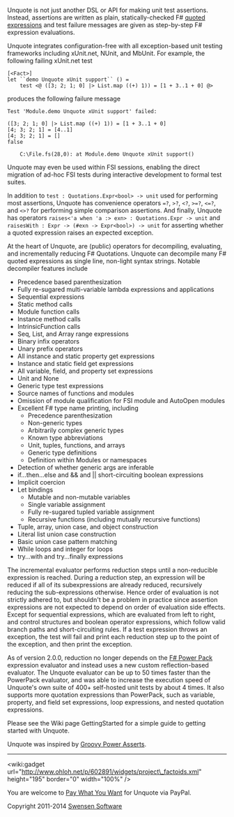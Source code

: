 Unquote is not just another DSL or API for making unit test assertions. Instead, assertions are written as plain, statically-checked F# [quoted expressions](http://msdn.microsoft.com/en-us/library/dd233212.aspx) and test failure messages are given as step-by-step F# expression evaluations.

Unquote integrates configuration-free with all exception-based unit testing frameworks including xUnit.net, NUnit, and MbUnit. For example, the following failing xUnit.net test

```
[<Fact>]
let ``demo Unquote xUnit support`` () =
    test <@ ([3; 2; 1; 0] |> List.map ((+) 1)) = [1 + 3..1 + 0] @>
```

produces the following failure message

```
Test 'Module.demo Unquote xUnit support' failed: 

([3; 2; 1; 0] |> List.map ((+) 1)) = [1 + 3..1 + 0]
[4; 3; 2; 1] = [4..1]
[4; 3; 2; 1] = []
false

	C:\File.fs(28,0): at Module.demo Unquote xUnit support()
```

Unquote may even be used within FSI sessions, enabling the direct migration of ad-hoc FSI tests during interactive development to formal test suites.

In addition to `test : Quotations.Expr<bool> -> unit` used for performing most assertions, Unquote has convenience operators `=?`, `>?`, `<?`, `>=?`, `<=?`, and `<>?` for performing  simple comparison assertions. And finally, Unquote has operators `raises<'a when 'a :> exn> : Quotations.Expr -> unit` and `raisesWith : Expr -> (#exn -> Expr<bool>) -> unit` for asserting whether a quoted expression raises an expected exception.

At the heart of Unquote, are (public) operators for decompiling, evaluating, and incrementally reducing F# Quotations. Unquote can decompile many F# quoted expressions as single line, non-light syntax strings. Notable decompiler features include
  * Precedence based parenthesization
  * Fully re-sugared multi-variable lambda expressions and applications
  * Sequential expressions
  * Static method calls
  * Module function calls
  * Instance method calls
  * IntrinsicFunction calls
  * Seq, List, and Array range expressions
  * Binary infix operators
  * Unary prefix operators
  * All instance and static property get expressions
  * Instance and static field get expressions
  * All variable, field, and property set expressions
  * Unit and None
  * Generic type test expressions
  * Source names of functions and modules
  * Omission of module qualification for FSI module and AutoOpen modules
  * Excellent F# type name printing, including
    * Precedence parenthesization
    * Non-generic types
    * Arbitrarily complex generic types
    * Known type abbreviations
    * Unit, tuples, functions, and arrays
    * Generic type definitions
    * Definition within Modules or namespaces
  * Detection of whether generic args are inferable
  * if...then...else and && and || short-circuiting boolean expressions
  * Implicit coercion
  * Let bindings
    * Mutable and non-mutable variables
    * Single variable assignment
    * Fully re-sugared tupled variable assignment
    * Recursive functions (including mutually recursive functions)
  * Tuple, array, union case, and object construction
  * Literal list union case construction
  * Basic union case pattern matching
  * While loops and integer for loops
  * try...with and try...finally expressions

The incremental evaluator performs reduction steps until a non-reducible expression is reached. During a reduction step, an expression will be reduced if all of its subexpressions are already reduced, recursively reducing the sub-expressions otherwise. Hence order of evaluation is not strictly adhered to, but shouldn't be a problem in practice since assertion expressions are not expected to depend on order of evaluation side effects. Except for sequential expressions, which are evaluated from left to right, and control structures and boolean operator expressions, which follow valid branch paths and short-circuiting rules. If a test expression throws an exception, the test will fail and print each reduction step up to the point of the exception, and then print the exception.

As of version 2.0.0, reduction no longer depends on the [F# Power Pack](http://fsharppowerpack.codeplex.com/) expression evaluator and instead uses a new custom reflection-based evaluator. The Unquote evaluator can be up to 50 times faster than the PowerPack evaluator, and was able to increase the execution speed of Unquote's own suite of 400+ self-hosted unit tests by about 4 times. It also supports more quotation expressions than PowerPack, such as variable, property, and field set expressions, loop expressions, and nested quotation expressions.

Please see the Wiki page GettingStarted for a simple guide to getting started with Unquote.

Unquote was inspired by [Groovy Power Asserts](http://dontmindthelanguage.wordpress.com/2009/12/11/groovy-1-7-power-assert/).


---


&lt;wiki:gadget url="http://www.ohloh.net/p/602891/widgets/project\_factoids.xml" height="195" border="0" width="100%" /&gt;

You are welcome to [Pay What You Want](https://www.paypal.com/cgi-bin/webscr?cmd=_s-xclick&hosted_button_id=ZNFZMKQF77YRC) for Unquote via PayPal.

Copyright 2011-2014 [Swensen Software](http://www.swensensoftware.com)